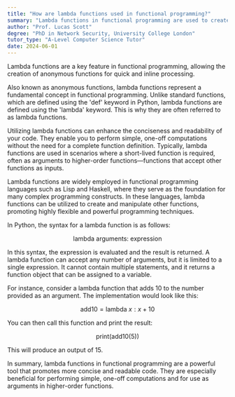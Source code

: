 ```yaml
---
title: "How are lambda functions used in functional programming?"
summary: "Lambda functions in functional programming are used to create anonymous functions for quick, inline processing."
author: "Prof. Lucas Scott"
degree: "PhD in Network Security, University College London"
tutor_type: "A-Level Computer Science Tutor"
date: 2024-06-01
---
```


Lambda functions are a key feature in functional programming, allowing the creation of anonymous functions for quick and inline processing.

Also known as anonymous functions, lambda functions represent a fundamental concept in functional programming. Unlike standard functions, which are defined using the 'def' keyword in Python, lambda functions are defined using the 'lambda' keyword. This is why they are often referred to as lambda functions.

Utilizing lambda functions can enhance the conciseness and readability of your code. They enable you to perform simple, one-off computations without the need for a complete function definition. Typically, lambda functions are used in scenarios where a short-lived function is required, often as arguments to higher-order functions—functions that accept other functions as inputs.

Lambda functions are widely employed in functional programming languages such as Lisp and Haskell, where they serve as the foundation for many complex programming constructs. In these languages, lambda functions can be utilized to create and manipulate other functions, promoting highly flexible and powerful programming techniques.

In Python, the syntax for a lambda function is as follows:

$$
\text{lambda arguments: expression}
$$

In this syntax, the expression is evaluated and the result is returned. A lambda function can accept any number of arguments, but it is limited to a single expression. It cannot contain multiple statements, and it returns a function object that can be assigned to a variable.

For instance, consider a lambda function that adds $10$ to the number provided as an argument. The implementation would look like this:

$$
\text{add10} = \text{lambda } x: x + 10
$$

You can then call this function and print the result:

$$
\text{print(add10(5))}
$$

This will produce an output of $15$.

In summary, lambda functions in functional programming are a powerful tool that promotes more concise and readable code. They are especially beneficial for performing simple, one-off computations and for use as arguments in higher-order functions.
    